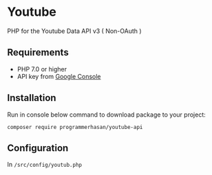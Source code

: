 Youtube
=========
PHP for the Youtube Data API v3 ( Non-OAuth )

## Requirements

- PHP 7.0 or higher
- API key from [Google Console](https://console.developers.google.com)

## Installation

Run in console below command to download package to your project:
```
composer require programmerhasan/youtube-api
```

## Configuration

In `/src/config/youtub.php`
